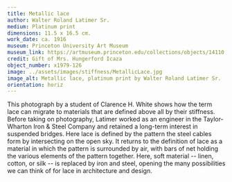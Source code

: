 ```yaml
---
title: Metallic lace
author: Walter Roland Latimer Sr.
medium: Platinum print
dimensions: 11.5 x 16.5 cm. 
work_date: ca. 1916 
museum: Princeton University Art Museum 
museum_link: https://artmuseum.princeton.edu/collections/objects/14110
credit: Gift of Mrs. Hungerford Icaza
object_number: x1979-126
image: ../assets/images/stiffness/MetallicLace.jpg
image_alt: Metallic lace, platinum print by Walter Roland Latimer Sr.
orientation: horiz
---
```


This photograph by a student of Clarence H. White shows how the term lace can migrate to materials that are defined above all by their stiffness. Before taking on photography, Latimer worked as an engineer in the Taylor-Wharton Iron & Steel Company and retained a long-term interest in suspended bridges. Here lace is defined by the pattern the steel cables form by intersecting on the open sky. It returns to the definition of lace as a material in which the pattern is surrounded by air, with bars of net holding the various elements of the pattern together. Here, soft material -- linen, cotton, or silk -- is replaced by iron and steel, opening the many possibilities we can think of for lace in architecture and design.   




